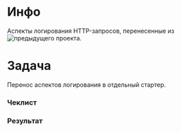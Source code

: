 # Инфо

Аспекты логирования HTTP-запросов, перенесенные из ![предыдущего проекта.](https://github.com/TheRagerghost/tasks-crud-aop)

# Задача

Перенос аспектов логирования в отдельный стартер.

### Чеклист

### Результат
